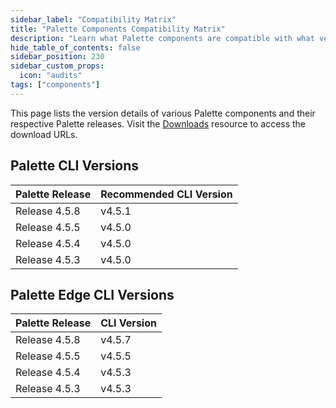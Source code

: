 ```yaml
---
sidebar_label: "Compatibility Matrix"
title: "Palette Components Compatibility Matrix"
description: "Learn what Palette components are compatible with what versions."
hide_table_of_contents: false
sidebar_position: 230
sidebar_custom_props:
  icon: "audits"
tags: ["components"]
---
```


This page lists the version details of various Palette components and their respective Palette releases. Visit the
[Downloads](spectro-downloads.md) resource to access the download URLs.

## Palette CLI Versions

| Palette Release | Recommended CLI Version |
| --------------- | ----------------------- |
| Release 4.5.8   | v4.5.1                  |
| Release 4.5.5   | v4.5.0                  |
| Release 4.5.4   | v4.5.0                  |
| Release 4.5.3   | v4.5.0                  |

## Palette Edge CLI Versions

| Palette Release | CLI Version |
| --------------- | ----------- |
| Release 4.5.8   | v4.5.7      |
| Release 4.5.5   | v4.5.5      |
| Release 4.5.4   | v4.5.3      |
| Release 4.5.3   | v4.5.3      |
